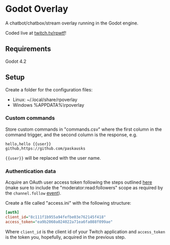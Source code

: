 # Godot Overlay

A chatbot/chatbox/stream overlay running in the Godot engine.

Coded live at [twitch.tv/rpwtf](https://twitch.tv/rpwtf)!

## Requirements

Godot 4.2

## Setup

Create a folder for the configuration files:

* Linux: ~/.local/share/rpoverlay
* Windows %APPDATA%\rpoverlay

### Custom commands

Store custom commands in "commands.csv" where the first column in the command trigger, and the second column is the response, e.g.

```csv
hello,hello {{user}}
github,https://github.com/paskausks
```

`{{user}}` will be replaced with the user name.

### Authentication data

Acquire an OAuth user access token following the steps outlined [here](https://dev.twitch.tv/docs/irc/authenticate-bot/) (make sure to include the "moderator:read:followers" scope as required by the `channel.follow` [event](https://dev.twitch.tv/docs/eventsub/eventsub-subscription-types/#channelfollow)).

Create a file called "access.ini" with the following structure:

```ini
[auth]
client_id="8c111f1b955a94fefbe03e762145f418"
access_token="ea9b2060a024022a71ea6fa088f099ae"
```

Where `client_id` is the client id of your Twitch application and `access_token` is the token you, hopefully, acquired in the previous step.
